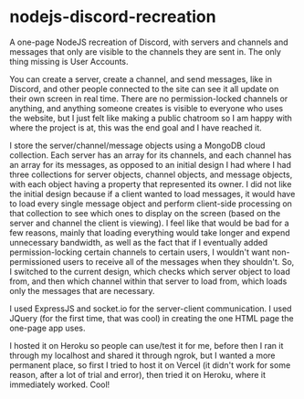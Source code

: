 # nodejs-discord-recreation
 A one-page NodeJS recreation of Discord, with servers and channels and messages that only are visible to the channels they are sent in. The only thing missing is User Accounts.
 
 You can create a server, create a channel, and send messages, like in Discord, and other people connected to the site can see it all update on their own screen in real time. There are no permission-locked channels or anything, and anything someone creates is visible to everyone who uses the website, but I just felt like making a public chatroom so I am happy with where the project is at, this was the end goal and I have reached it.
 
 I store the server/channel/message objects using a MongoDB cloud collection. Each server has an array for its channels, and each channel has an array for its messages, as opposed to an initial design I had where I had three collections for server objects, channel objects, and message objects, with each object having a property that represented its owner. I did not like the initial design because if a client wanted to load messages, it would have to load every single message object and perform client-side processing on that collection to see which ones to display on the screen (based on the server and channel the client is viewing). I feel like that would be bad for a few reasons, mainly that loading everything would take longer and expend unnecessary bandwidth, as well as the fact that if I eventually added permission-locking certain channels to certain users, I wouldn't want non-permissioned users to receive all of the messages when they shouldn't. So, I switched to the current design, which checks which server object to load from, and then which channel within that server to load from, which loads only the messages that are necessary.
 
 I used ExpressJS and socket.io for the server-client communication. I used JQuery (for the first time, that was cool) in creating the one HTML page the one-page app uses.
 
 I hosted it on Heroku so people can use/test it for me, before then I ran it through my localhost and shared it through ngrok, but I wanted a more permanent place, so first I tried to host it on Vercel (it didn't work for some reason, after a lot of trial and error), then tried it on Heroku, where it immediately worked. Cool!
